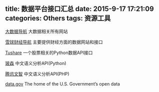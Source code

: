 title: 数据平台接口汇总
date: 2015-9-17 17:21:09
categories: Others
tags: 资源工具
---

[大数据导航](http://hao.199it.com/) 大数据相关所有网站

[雪球财经导航](http://xueqiu.com/dh) 主要提供财经方面的数据网站和接口

[Tushare](http://tushare.waditu.com/) 一个股票相关的Python数据API接口

[玻森](http://bosonnlp.com/) 中文语义分析API(Python)

[腾讯文智](http://nlp.qq.com/index.cgi) 中文语义分析API(PHP)

[data.gov](http://www.data.gov/) The home of the U.S. Government’s open data